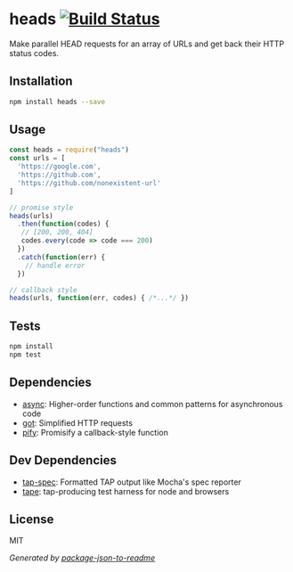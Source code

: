 # heads [![Build Status](https://travis-ci.org/zeke/heads.svg?branch=master)](https://travis-ci.org/zeke/heads)

Make parallel HEAD requests for an array of URLs and get back their HTTP status codes.

## Installation

```sh
npm install heads --save
```

## Usage

```js
const heads = require("heads")
const urls = [
  'https://google.com',
  'https://github.com',
  'https://github.com/nonexistent-url'
]

// promise style
heads(urls)
  .then(function(codes) {
   // [200, 200, 404]
   codes.every(code => code === 200)
  })
  .catch(function(err) {
    // handle error
  })

// callback style
heads(urls, function(err, codes) { /*...*/ })
```

## Tests

```sh
npm install
npm test
```

## Dependencies

- [async](https://github.com/caolan/async): Higher-order functions and common patterns for asynchronous code
- [got](https://github.com/sindresorhus/got): Simplified HTTP requests
- [pify](https://github.com/sindresorhus/pify): Promisify a callback-style function

## Dev Dependencies

- [tap-spec](https://github.com/scottcorgan/tap-spec): Formatted TAP output like Mocha&#39;s spec reporter
- [tape](https://github.com/substack/tape): tap-producing test harness for node and browsers

## License

MIT

_Generated by [package-json-to-readme](https://github.com/zeke/package-json-to-readme)_
